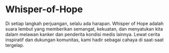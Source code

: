 # Whisper-of-Hope
Di setiap langkah perjuangan, selalu ada harapan. Whisper of Hope adalah suara lembut yang memberikan semangat, kekuatan, dan menyatukan kita dalam melawan kanker dan penderita kondisi medis lainnya. Lewat cerita inspiratif dan dukungan komunitas, kami hadir sebagai cahaya di saat-saat tergelap.
